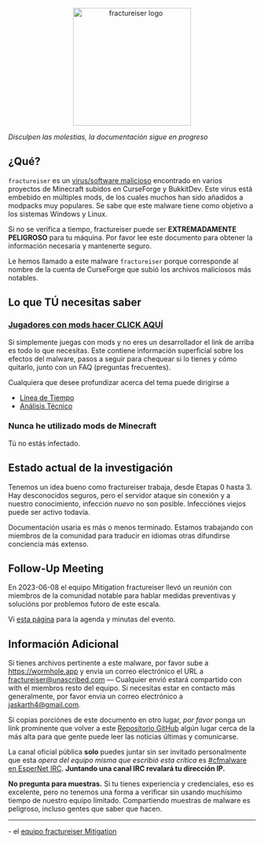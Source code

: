 <p align="center">
    <img src="../../docs/media/logo.svg" alt="fractureiser logo" height="240">
</p>

*Disculpen las molestias, la documentación sigue en progreso*

## ¿Qué?
`fractureiser` es un [virus/software malicioso](https://en.wikipedia.org/wiki/Computer_virus) encontrado en varios proyectos de Minecraft subidos en CurseForge y BukkitDev. Este virus está embebido en múltiples mods, de los cuales muchos han sido añadidos a modpacks muy populares. Se sabe que este malware tiene como objetivo a los sistemas Windows y Linux.

Si no se verifica a tiempo, fractureiser puede ser **EXTREMADAMENTE PELIGROSO** para tu máquina. Por favor lee este documento para obtener la información necesaria y mantenerte seguro.

Le hemos llamado a este malware `fractureiser` porque corresponde al nombre de la cuenta de CurseForge que subió los archivos maliciosos más notables.  

## Lo que TÚ necesitas saber

### [Jugadores con mods hacer CLICK AQUÍ](docs/users.md)

Si simplemente juegas con mods y no eres un desarrollador el link de arriba es todo lo que necesitas. Este contiene información superficial sobre los efectos del malware, pasos a seguir para chequear si lo tienes y cómo quitarlo, junto con un FAQ (preguntas frecuentes).

Cualquiera que desee profundizar acerca del tema puede dirigirse a
* [Línea de Tiempo](docs/timeline.md)
* [Análisis Técnico](docs/tech.md)

### Nunca he utilizado mods de Minecraft

Tú no estás infectado.

## Estado actual de la investigación
Tenemos un idea bueno como fractureiser trabaja, desde Etapas 0 hasta 3. Hay desconocidos seguros, pero el servidor ataque sin conexión y a nuestro conocimiento, infección *nuevo* no son posible. Infecciónes viejos puede ser activo todavía.

Documentación usaria es más o menos terminado. Estamos trabajando con miembros de la comunidad para traducir en idiomas otras difundirse conciencia más extenso.

## Follow-Up Meeting
En 2023-06-08 el equipo Mitigation fractureiser llevó un reunión con miembros de la comunidad notable para hablar medidas preventivas y solucións por problemos futoro de este escala.

Vi [esta página](https://github.com/fractureiser-investigation/fractureiser/blob/main/lang/es-ES/docs/2023-06-08-meeting.md) para la agenda y minutas del evento.

## Información Adicional

Si tienes archivos pertinente a este malware, por favor sube a https://wormhole.app y envia un correo electrónico el URL a fractureiser@unascribed.com — Cualquier envió estará compartido con with el miembros resto del equipo. Si necesitas estar en contacto más generalmente, por favor envia un correo electrónico a jaskarth4@gmail.com.

Si copias porciónes de este documento en otro lugar, *por favor* ponga un link prominente que volver a este [Repositorio GitHub](https://github.com/fractureiser-investigation/fractureiser) algún lugar cerca de la más alta para que gente puede leer las noticias últimas y comunicarse.

La canal oficial pública **solo** puedes juntar sin ser invitado personalmente que esta *opera del equipo misma que escribió esta crítica* es [#cfmalware en EsperNet IRC](https://webchat.esper.net/?channels=cfmalware). **Juntando una canal IRC revalará tu dirección IP.**

**No pregunta para muestras.** Si tu tienes experiencia y credenciales, eso es excelente, pero no tenemos una forma a verificar sin usando muchísimo tiempo de nuestro equipo limitado. Compartiendo muestras de malware es peligroso, incluso gentes que saber que hacen.

---

\- el [equipo fractureiser Mitigation](docs/credits.md)
